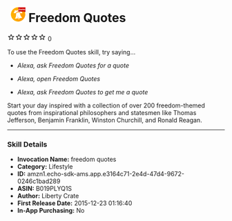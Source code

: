 # &nbsp;<img src="app_icon" alt="Freedom Quotes icon" width="36"> Freedom Quotes
![0 stars](../../../images/ic_star_border_black_18dp_1x.png)![0 stars](../../../images/ic_star_border_black_18dp_1x.png)![0 stars](../../../images/ic_star_border_black_18dp_1x.png)![0 stars](../../../images/ic_star_border_black_18dp_1x.png)![0 stars](../../../images/ic_star_border_black_18dp_1x.png) 0

To use the Freedom Quotes skill, try saying...

* *Alexa, ask Freedom Quotes for a quote*

* *Alexa, open Freedom Quotes*

* *Alexa, ask Freedom Quotes to get me a quote*

Start your day inspired with a collection of over 200 freedom-themed quotes from inspirational philosophers and statesmen like Thomas Jefferson, Benjamin Franklin, Winston Churchill, and Ronald Reagan.

***

### Skill Details

* **Invocation Name:** freedom quotes
* **Category:** Lifestyle
* **ID:** amzn1.echo-sdk-ams.app.e3164c71-2e4d-47d4-9672-0246c1bad289
* **ASIN:** B019PLYQ1S
* **Author:** Liberty Crate
* **First Release Date:** 2015-12-23 01:16:40
* **In-App Purchasing:** No
